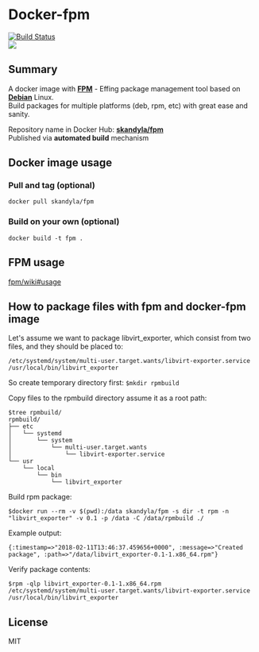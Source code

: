 Docker-fpm
============

[![Build Status](https://travis-ci.org/skandyla/docker-fpm.svg?branch=master)](https://travis-ci.org/skandyla/docker-fpm)  
[![](https://images.microbadger.com/badges/image/skandyla/fpm.svg)](https://microbadger.com/images/skandyla/fpm "Get your own image badge on microbadger.com")  

## Summary

A docker image with **[FPM](https://github.com/jordansissel/fpm)** - Effing package management tool based on **[Debian](https://hub.docker.com/_/debian/)** Linux.  
Build packages for multiple platforms (deb, rpm, etc) with great ease and sanity.  

Repository name in Docker Hub: **[skandyla/fpm](https://hub.docker.com/r/skandyla/fpm/)**  
Published via **automated build** mechanism  


## Docker image usage

### Pull and tag (optional)
```
docker pull skandyla/fpm
```

### Build on your own (optional)
```
docker build -t fpm .
```

## FPM usage
[fpm/wiki#usage](https://github.com/jordansissel/fpm/wiki#usage)  

## How to package files with fpm and docker-fpm image
Let's assume we want to package libvirt_exporter, which consist from two files, and they should be placed to:
```
/etc/systemd/system/multi-user.target.wants/libvirt-exporter.service
/usr/local/bin/libvirt_exporter
```

So create temporary directory first:
`$mkdir rpmbuild`

Copy files to the rpmbuild directory assume it as a root path:
```
$tree rpmbuild/
rpmbuild/
├── etc
│   └── systemd
│       └── system
│           └── multi-user.target.wants
│               └── libvirt-exporter.service
└── usr
    └── local
        └── bin
            └── libvirt_exporter
```

Build rpm package:
```
$docker run --rm -v $(pwd):/data skandyla/fpm -s dir -t rpm -n "libvirt_exporter" -v 0.1 -p /data -C /data/rpmbuild ./
```

Example output:
```
{:timestamp=>"2018-02-11T13:46:37.459656+0000", :message=>"Created package", :path=>"/data/libvirt_exporter-0.1-1.x86_64.rpm"}
```

Verify package contents:
```
$rpm -qlp libvirt_exporter-0.1-1.x86_64.rpm
/etc/systemd/system/multi-user.target.wants/libvirt-exporter.service
/usr/local/bin/libvirt_exporter
```

## License
MIT
